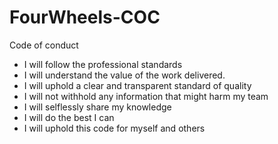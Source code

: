# FourWheels-COC
Code of conduct

- I will follow the professional standards
- I will understand the value of the work delivered.
- I will uphold a clear and transparent standard of quality
- I will not withhold any information that might harm my team
- I will selflessly share my knowledge
- I will do the best I can
- I will uphold this code for myself and others
